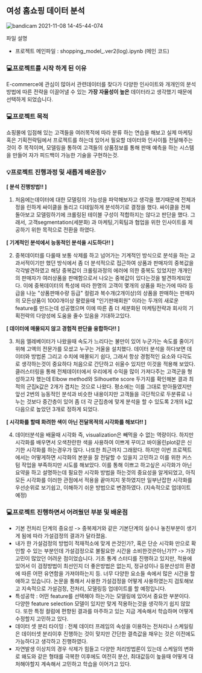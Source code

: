 ## 여성 홈쇼핑 데이터 분석

![bandicam 2021-11-08 14-45-44-074](https://user-images.githubusercontent.com/66814045/140690430-a28e0e7b-2b13-4c52-bbdb-405cee447d23.jpg)


파일 설명 
- 프로젝트 메인파일 : shopping_model_.ver2(log).ipynb (메인 코드)


### 💻프로젝트를 시작 하게 된 이유
E-commerce에 관심이 많아서 관련데이터를 찾다가 다양한 인사이트와 개개인의 분석방법에 따른 전략을 이끌어낼 수 있는 **가장 자율성이 높은** 데이터라고 생각했기 때문에 선택하게 되었습니다.   


### 💻프로젝트 목적
쇼핑몰에 입점해 있는 고객들을 여러목적에 따라 분류 하는 연습을 해보고 실제 마케팅 혹은 기획전략팀에서 프로젝트를 하는데 있어서 필요할 데이터와 인사이틀 전달해주는것이 주 목적이며,
모델링을 통하여 고객들의 상품정보를 통해 판매 예측을 하는 시스템을 만들어 자가 피드백이 가능한 기술을 구현하는것.


### 💡프로젝트 진행과정 및 새롭게 배운점💡

**[ 분석 진행방법!! ]**
1. 처음에는데이터에 대한 모델링의 가능성을 파악해보자고 생각을 했기때문에 전체과정을 린하게 싸이클을 돌리고 디테일하게 분석하기로 결정을 했다. 
싸이클을 전체 돌아보고 모델링하기에 크롤링된 테이블 구성이 적합하지는 않다고 판단을 했다. 그래서, 고객segmentation(세분화) 과 마케팅,기획팀과 협업을 위한 인사이트를
제공하기 위한 목적으로 전환을 하였다.

**[ 기계적인 분석에서 능동적인 분석을 시도하다!! ]**

2. 중복데이터를 다룰때 보통 삭제를 하고 넘어가는 기계적인 방식으로 분석을 하는 교과서적이기만 했던 방식에서 좀 더 분석적으로 접근하여 상품과 판매자의 중복값을 각각발견하였고
해당 중복값이 크롤링과정의 에러에 의한 중복도 있었지만 개개인의 판매자가 여러상품을 판매함으로서 나오는 중복값이 있다는것을 발견하게되었다. 이에 중복데이터의 특성에 따라 한명의 고객이 몇개의 상품을 파는가에 따라 등급을 나눈 "상품판매수량 등급" 컬럼과 복수개(2개이상)의 상품을 판매하는 판매자의 모든상품이 1000개이상 팔렸을때 "인기판매회원" 이라는 두개의 새로운 feature를 만드는데 성공했으며 이에 따른 좀 더 세분화된 마케팅전략과 회사의 기획전략의 다양성에 도움을 줄수 있음을 기대하고있다.

**[ 데이터에 매물되지 않고 경험적 판단을 융합하다!! ]**

3. 처음 엘레베이터가 나왔을때 속도가 느리다는 불만이 있어 누군가는 속도를 줄이기 위해 고액의 전문가를 모셨고 누구는 거울을 설치했다. 데이터 분석을 하다보면 데이터와 방법론 그리고 
수치에 매몰되기 쉽다, 그래서 항상 경험적인 요소와 다각도로 생각하는것이 중요하다 처음으로 간단하고 쉬울수 있지만 이것을 적용해 보았다. 클러스터링을 통해 전체데이터에서 우리에게 수익을 많이 가져다주는 고객군을 형성하고자 했는데 Elbow method와 Silhouette score 두가지를 확인해본 결과 최적의 군집k값은 2개가 겹치는 것으로 나왔다. 평소에는 이를 그대로 받아들였지만 앞선 2번의 능동적인 분석과 비슷한 내용이지만 고객들을 극단적으로 두분류로 나누는 것보다 중간층이 있어 좀 더 각 군집층에 맞게 분석을 할 수 있도록 2개의 k값 다음으로 높았던 3개로 정하게 되었다. 

**[ 시각화를 할때 화려한 색이 아닌 전달목적의 시각화를 해보다!! ]**

4. 데이터분석을 배울때 시각화 즉, visualization은 빼먹을 수 없는 역량이다. 하지만 시각화를 배우면서 오색찬란한 색을 사용하여 이쁘게 꾸미고 바이올린plot같은 신기한 시각화를 하는경우가 많다. 나또한 최근까지 그래왔다. 하지만 이번 프로젝트에서는 어떻게하면 시각화의 본분을 잘 전달할 수 있을지 고민하고 이를 위한 커스텀 작업을 부족하지만 시도를 해보았다. 이를 통해 이쁘고 하고싶은 시각화가 아닌 요약을 하고 설명하는데 필요한 시각화 방법을 하는것의 중요성을 알게되었고, 아직 모든 시각화를 이러한 관점에서 적용을 끝마치지 못하였지만 일부난잡한 시각화를 우선순위로 보기쉽고, 이해하기 쉬운 방법으로 변경하였다. (지속적으로 업데이트 예정)





### 💻프로젝트 진행하면서 어려웠던 부분 및 배운점
- 기본 전처리 단계의 중요성 -> 중복제거와 같은 기본단계의 실수나 놓친부분이 생기게 됨에 따라 가설검정의 결과가 달라졌음.
- 내가 한 가설검정의 방법이 적재적소에 맞게 쓴것인가?, 혹은 단순 시각화 만으로 확인할 수 있는 부분인데 가설검정으로 불필요한 시간을 소비한것은아닌가??
  -> 가장 고민이 많았던 어려운 점이었습니다. 기초 통계 스터디를 진행하고 있지만, 적용에 있어서 이 검정방법이 최선인지 더 좋은방법은 없는지, 정규성이나 등분산성의 환경에 따른 어떤
    유연함을 가져야하는지 등. 너무 다양한 요소들 속에서 많은 시간을 할애하고 있습니다. 논문을 통해서 사용한 가설검정을 어떻게 사용하였는지 검토해보고 지속적으로 가설검정, 전처리, 모델링등 업데이트를 할 예정입니다.  
- 특성공학 : 어떤 feature를 선택해야 하는가는 모델링에 있어서 중요한 부분이다. 다양한 feature selection 모델이 있지만 맞게 적용하는것을 생각하기 쉽지 않았다. 또한 특정 컬럼에 편향된
  결과를 마주하고 있는 지금 계속해서 학습하며 어떻게 수정할지 고민하고 있다.
- 데이터 셋 분리 타이밍 : 전체 데이터 프레임의 속성을 이용하는 전처리나 스케일링은 데이터셋 분리이후 진행하는 것이 맞지만 간단한 결측값을 채우는 것은 이전에도 가능하다고 생각하고 진행하였다.
- 자연발생 이상치의 경우 삭제가 힘들고 다양한 처리방법론이 있는데 스케일의 변화로 왜도와 같은 형태를 극복한 이후에도 여전히 분산, 최대값등이 높을때 어떻게 대처해야할지 계속해서 고민하고 학습을 이어가고 있다.







